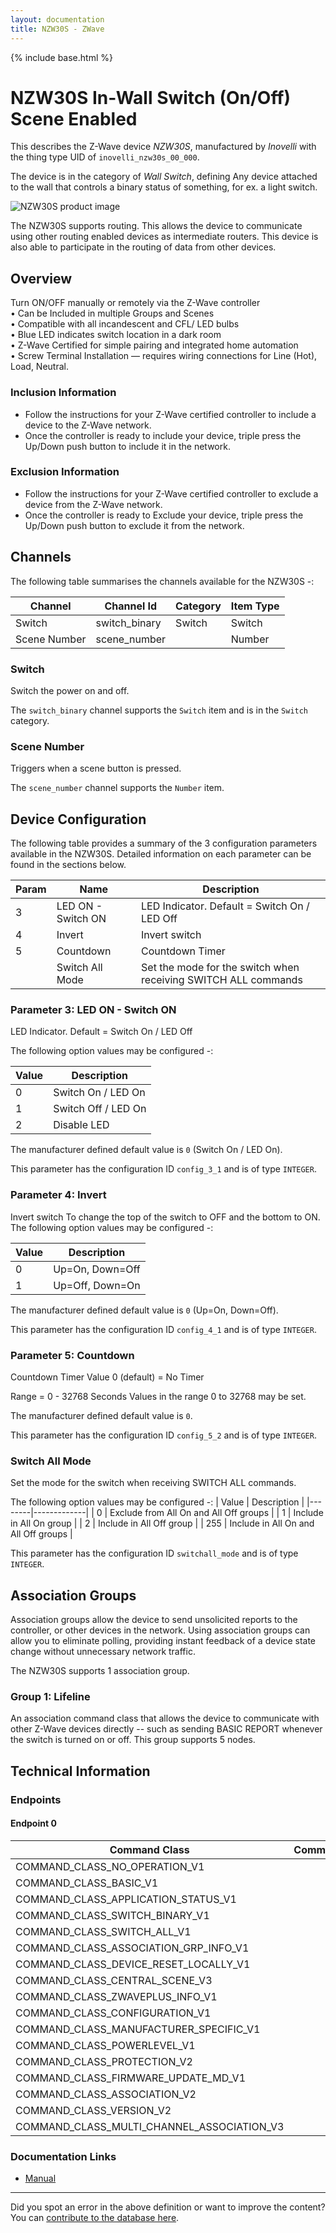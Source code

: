 ```yaml
---
layout: documentation
title: NZW30S - ZWave
---
```


{% include base.html %}

# NZW30S In-Wall Switch (On/Off) Scene Enabled
This describes the Z-Wave device *NZW30S*, manufactured by *Inovelli* with the thing type UID of ```inovelli_nzw30s_00_000```.

The device is in the category of *Wall Switch*, defining Any device attached to the wall that controls a binary status of something, for ex. a light switch.

![NZW30S product image](https://www.cd-jackson.com/zwave_device_uploads/894/894_default.jpg)


The NZW30S supports routing. This allows the device to communicate using other routing enabled devices as intermediate routers.  This device is also able to participate in the routing of data from other devices.

## Overview

Turn ON/OFF manually or remotely via the Z-Wave controller  
• Can be Included in multiple Groups and Scenes   
• Compatible with all incandescent and CFL/ LED bulbs  
• Blue LED indicates switch location in a dark room  
• Z-Wave Certified for simple pairing and integrated home automation  
• Screw Terminal Installation — requires wiring connections for Line (Hot), Load, Neutral.

### Inclusion Information

  * Follow the instructions for your Z-Wave certified controller to include a device to the Z-Wave network.
  * Once the controller is ready to include your device, triple press the Up/Down push button to include it in the network.

### Exclusion Information

  * Follow the instructions for your Z-Wave certified controller to exclude a device from the Z-Wave network.
  * Once the controller is ready to Exclude your device, triple press the Up/Down push button to exclude it from the network.

## Channels

The following table summarises the channels available for the NZW30S -:

| Channel | Channel Id | Category | Item Type |
|---------|------------|----------|-----------|
| Switch | switch_binary | Switch | Switch | 
| Scene Number | scene_number |  | Number | 

### Switch

Switch the power on and off.

The ```switch_binary``` channel supports the ```Switch``` item and is in the ```Switch``` category.

### Scene Number

Triggers when a scene button is pressed.

The ```scene_number``` channel supports the ```Number``` item.



## Device Configuration

The following table provides a summary of the 3 configuration parameters available in the NZW30S.
Detailed information on each parameter can be found in the sections below.

| Param | Name  | Description |
|-------|-------|-------------|
| 3 | LED ON - Switch ON | LED Indicator. Default = Switch On / LED Off |
| 4 | Invert | Invert switch |
| 5 | Countdown | Countdown Timer |
|  | Switch All Mode | Set the mode for the switch when receiving SWITCH ALL commands |

### Parameter 3: LED ON - Switch ON

LED Indicator. Default = Switch On / LED Off

The following option values may be configured -:

| Value  | Description |
|--------|-------------|
| 0 | Switch On / LED On |
| 1 | Switch Off / LED On |
| 2 | Disable LED |

The manufacturer defined default value is ```0``` (Switch On / LED On).

This parameter has the configuration ID ```config_3_1``` and is of type ```INTEGER```.


### Parameter 4: Invert

Invert switch
To change the top of the switch to OFF and the bottom to ON.
The following option values may be configured -:

| Value  | Description |
|--------|-------------|
| 0 | Up=On, Down=Off |
| 1 | Up=Off, Down=On |

The manufacturer defined default value is ```0``` (Up=On, Down=Off).

This parameter has the configuration ID ```config_4_1``` and is of type ```INTEGER```.


### Parameter 5: Countdown

Countdown Timer
Value 0 (default) = No Timer

Range = 0 - 32768 Seconds
Values in the range 0 to 32768 may be set.

The manufacturer defined default value is ```0```.

This parameter has the configuration ID ```config_5_2``` and is of type ```INTEGER```.

### Switch All Mode

Set the mode for the switch when receiving SWITCH ALL commands.

The following option values may be configured -:
| Value  | Description |
|--------|-------------|
| 0 | Exclude from All On and All Off groups |
| 1 | Include in All On group |
| 2 | Include in All Off group |
| 255 | Include in All On and All Off groups |

This parameter has the configuration ID ```switchall_mode``` and is of type ```INTEGER```.


## Association Groups

Association groups allow the device to send unsolicited reports to the controller, or other devices in the network. Using association groups can allow you to eliminate polling, providing instant feedback of a device state change without unnecessary network traffic.

The NZW30S supports 1 association group.

### Group 1: Lifeline


An association command class that allows the device to communicate with other Z-Wave devices directly -- such as sending BASIC REPORT whenever the switch is turned on or off.
This group supports 5 nodes.

## Technical Information

### Endpoints

#### Endpoint 0

| Command Class | Comment |
|---------------|---------|
| COMMAND_CLASS_NO_OPERATION_V1| |
| COMMAND_CLASS_BASIC_V1| |
| COMMAND_CLASS_APPLICATION_STATUS_V1| |
| COMMAND_CLASS_SWITCH_BINARY_V1| |
| COMMAND_CLASS_SWITCH_ALL_V1| |
| COMMAND_CLASS_ASSOCIATION_GRP_INFO_V1| |
| COMMAND_CLASS_DEVICE_RESET_LOCALLY_V1| |
| COMMAND_CLASS_CENTRAL_SCENE_V3| |
| COMMAND_CLASS_ZWAVEPLUS_INFO_V1| |
| COMMAND_CLASS_CONFIGURATION_V1| |
| COMMAND_CLASS_MANUFACTURER_SPECIFIC_V1| |
| COMMAND_CLASS_POWERLEVEL_V1| |
| COMMAND_CLASS_PROTECTION_V2| |
| COMMAND_CLASS_FIRMWARE_UPDATE_MD_V1| |
| COMMAND_CLASS_ASSOCIATION_V2| |
| COMMAND_CLASS_VERSION_V2| |
| COMMAND_CLASS_MULTI_CHANNEL_ASSOCIATION_V3| |

### Documentation Links

* [Manual](https://www.cd-jackson.com/zwave_device_uploads/894/NZW30manual171102.pdf)

---

Did you spot an error in the above definition or want to improve the content?
You can [contribute to the database here](http://www.cd-jackson.com/index.php/zwave/zwave-device-database/zwave-device-list/devicesummary/894).
